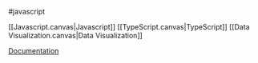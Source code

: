 #javascript 

[[Javascript.canvas|Javascript]]
[[TypeScript.canvas|TypeScript]]
[[Data Visualization.canvas|Data Visualization]]

[Documentation](https://www.highcharts.com/docs/index?gad_source=1&gclid=Cj0KCQiA4-y8BhC3ARIsAHmjC_GZg_rurekRl90wvrQq_Nk1tnAt_0-gHf-rQQ2TNHGdMUkYtRoLAJUaAh_4EALw_wcB)


